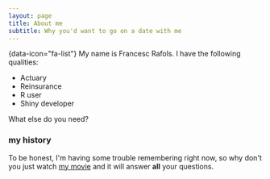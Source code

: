 ```yaml
---
layout: page
title: About me
subtitle: Why you'd want to go on a date with me
---
```


 {data-icon="fa-list"} My name is Francesc Rafols. I have the following qualities:

- Actuary
- Reinsurance
- R user
- Shiny developer

What else do you need?

### my history

To be honest, I'm having some trouble remembering right now, so why don't you just watch [my movie](http://en.wikipedia.org/wiki/The_Princess_Bride_%28film%29) and it will answer **all** your questions.
